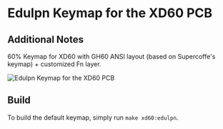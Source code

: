 # Edulpn Keymap for the XD60 PCB

## Additional Notes
60% Keymap for XD60 with GH60 ANSI layout (based on Supercoffe's keymap) + customized Fn layer.

![Edulpn Keymap for the XD60 PCB](https://i.imgur.com/PoL5qcr.png)

## Build
To build the default keymap, simply run `make xd60:edulpn`.

